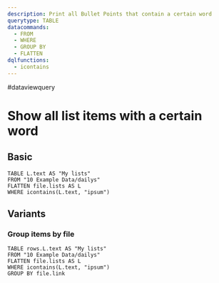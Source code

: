 ```yaml
---
description: Print all Bullet Points that contain a certain word
querytype: TABLE
datacommands:
  - FROM
  - WHERE
  - GROUP BY
  - FLATTEN
dqlfunctions:
  - icontains
---
```

#dataviewquery

# Show all list items with a certain word

## Basic 

```dataview
TABLE L.text AS "My lists"
FROM "10 Example Data/dailys"
FLATTEN file.lists AS L
WHERE icontains(L.text, "ipsum")
```

## Variants

### Group items by file

```dataview
TABLE rows.L.text AS "My lists"
FROM "10 Example Data/dailys"
FLATTEN file.lists AS L
WHERE icontains(L.text, "ipsum")
GROUP BY file.link
```